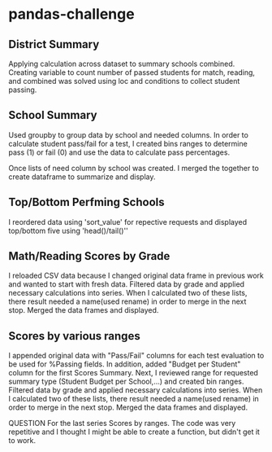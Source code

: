# pandas-challenge

## District Summary
Applying calculation across dataset to summary schools combined.
Creating variable to count number of passed students for match, reading, and combined was solved using loc and conditions to collect student passing.

## School Summary
Used groupby to group data by school and needed columns.
In order to calculate student pass/fail for a test, I created bins ranges to determine pass (1) or fail (0) and use the data to calculate pass percentages.

Once lists of need column by school was created.  I merged the together to create dataframe to summarize and display.

## Top/Bottom Perfming Schools
I reordered data using 'sort_value' for repective requests and displayed top/bottom five using 'head()/tail()''

## Math/Reading Scores by Grade
I reloaded CSV data because I changed original data frame in previous work and wanted to start with fresh data.
Filtered data by grade and applied necessary calculations into series.  When I calculated two of these lists, there result needed a name(used rename) in order to merge in the next stop.
Merged the data frames and displayed.

## Scores by various ranges
I appended original data with "Pass/Fail" columns for each test evaluation to be used for %Passing fields.  In addition, added "Budget per Student" column for the first Scores Summary.
Next, I reviewed range for requested summary type (Student Budget per School,...) and created bin ranges.
Filtered data by grade and applied necessary calculations into series.  When I calculated two of these lists, there result needed a name(used rename) in order to merge in the next stop.
Merged the data frames and displayed.

QUESTION
For the last series Scores by ranges.  The code was very repetitive and I thought I might be able to create a function, but didn't get it to work.